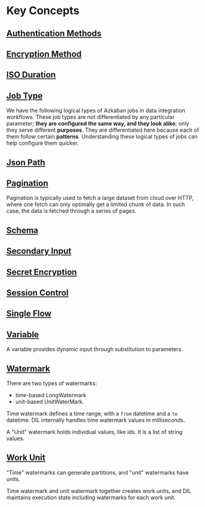 # Key Concepts

## [Authentication Methods](https://github.com/linkedin/data-integration-library/blob/master/docs/concepts/authentication-method.md)

## [Encryption Method](https://github.com/linkedin/data-integration-library/blob/master/docs/concepts/encryption-method.md)

## [ISO Duration](https://github.com/linkedin/data-integration-library/blob/master/docs/concepts/iso-date-interval.md)

## [Job Type](job-type.md)

We have the following logical types of Azkaban jobs in 
data integration workflows. These job types are not differentiated by
any particular parameter; **they are configured the same way, and
they look alike**; only they serve different **purposes**. 
They are differentiated here because each of 
them follow certain **patterns**. Understanding these logical types 
of jobs can help configure them quicker. 

## [Json Path](json-path.md)

## [Pagination](pagination.md)

Pagination is typically used to fetch a large dataset from cloud over HTTP, where
one fetch can only optimally get a limited chunk of data. In such case,
the data is fetched through a series of pages. 

## [Schema](schema.md)

## [Secondary Input](secondary-input.md)

## [Secret Encryption](secret-encryption.md)

## [Session Control](session-control.md)

## [Single Flow](single-flow.md)

## [Variable](variables.md)

A variable provides dynamic input through substitution to parameters. 

## [Watermark](watermark.md)

There are two types of watermarks:

- time-based LongWatermark
- unit-based UnitWaterMark. 

Time watermark defines a time range, with a `from` datetime and a 
`to` datetime. DIL internally handles time watermark values in milliseconds.

A "Unit" watermark holds individual values, like ids. It is a list of string values.

## [Work Unit](work-unit.md)

"Time" watermarks can generate partitions, and "unit" watermarks have units. 

Time watermark and unit watermark together creates work units, and DIL 
maintains execution state including watermarks for each work unit.

